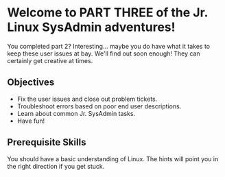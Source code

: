 # Welcome to PART THREE of the Jr. Linux SysAdmin adventures!

You completed part 2? Interesting... maybe you do have what it takes to keep these user issues at bay. We'll find out soon enough! They can certainly get creative at times. 

## Objectives

- Fix the user issues and close out problem tickets.
- Troubleshoot errors based on poor end user descriptions.
- Learn about common Jr. SysAdmin tasks.
- Have fun!

## Prerequisite Skills

You should have a basic understanding of Linux. The hints will point you in the right direction if you get stuck.


